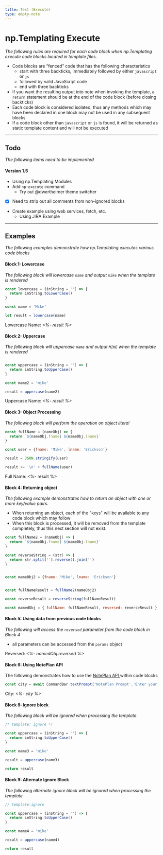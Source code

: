 ```yaml
---
title: Test (Execute)
type: empty-note
---
```

# np.Templating Execute
*The following rules are required for each code block when np.Templating execute code blocks located in template files.*

- Code blocks are "fenced" code that has the following characteristics
	- start with three backticks, immediately followed by either `javascript` or `js`
	- followed by valid JavaScript code
	- end with three backticks
- If you want the resulting output into note when invoking the template, a `return` statement should be at the end of the code block (before closing backticks)
- Each code block is considered isolated, thus any methods which may have been declared in one block may not be used in any subsequent blocks
- If a code block other than `javascript` or `js` is found, it will be returned as static template content and will not be executed

---
## Todo
*The following items need to be implemented*

#### Version 1.5
* Using np.Templating Modules
* Add `np:execute` command
	* Try out @dwertheimer theme switcher
* [x] Need to strip out all comments from non-ignored blocks
* Create example using web services, fetch, etc.
	- Using JIRA Example
---
## Examples
*The following examples demonstrate how np.Templating executes various code blocks*

#### Block 1: Lowercase
*The following block will lowercase `name` and output `mike` when the template is rendered*
```javascript
const lowercase = (inString = '') => {
  return inString.toLowerCase()
}

const name = 'Mike'

let result = lowercase(name)
```
Lowercase Name: *<%- result %>*

#### Block 2: Uppercase
*The following block will uppercase `name` and output `MIKE` when the template is rendered*
```javascript

const uppercase = (inString = '') => {
  return inString.toUpperCase()
}

const name2 = 'mike'

result = uppercase(name2)
```
Uppercase Name: *<%- result %>*

#### Block 3: Object Processing
*The following block will perform the operation on object literal*
```javascript
const fullName = (nameObj) => {
  return `${nameObj.fname} ${nameObj.lname}`
}

const user = {fname: 'Mike', lname: 'Erickson'}

result = JSON.stringify(user)

result += '\n' + fullName(user)
```
Full Name:
<%- result %>

#### Block 4: Returning object
*The following example demonstrates how to return an object with one or more key/value pairs.*

- When returning an object, each of the "keys" will be available to any code block which may follow
- When this block is processed, it will be removed from the template completely, thus this next section will not exist.
```javascript
const fullName2 = (nameObj) => {
  return `${nameObj.fname} ${nameObj.lname}`
}

const reverseString = (str) => {
  return str.split('').reverse().join('')
}


const nameObj2 = {fname: 'Mike', lname: 'Erickson'}


const fullNameResult = fullName2(nameObj2)

const reverseResult = reverseString(fullNameResult)

const namedObj = { fullName: fullNameResult, reversed: reverseResult }
```
#### Block 5: Using data from previous code blocks
*The following will access the `reversed` parameter from the code block in Block 4*
- all parameters can be accessed from the `params` object

Reversed: *<%- namedObj.reversed %>*

#### Block 6: Using NotePlan API
The following demonstrates how to use the [NotePlan API ](https://help.noteplan.co/article/70-javascript-plugin-api) within code blocks
```javascript
const city = await CommandBar.textPrompt('NotePlan Prompt','Enter your city')
```
City: *<%- city %>*

#### Block 8: Ignore block
*The following block will be ignored when processing the template*

```javascript
/* template: ignore */

const uppercase = (inString = '') => {
  return inString.toUpperCase()
}

const name3 = 'mike'

result = uppercase(name3)

return result
```

#### Block 9: Alternate Ignore Block
*The following alternate ignore block will be ignored when processing the template*

```javascript
// template:ignore

const uppercase = (inString = '') => {
  return inString.toUpperCase()
}

const name4 = 'mike'

result = uppercase(name4)

return result
```
